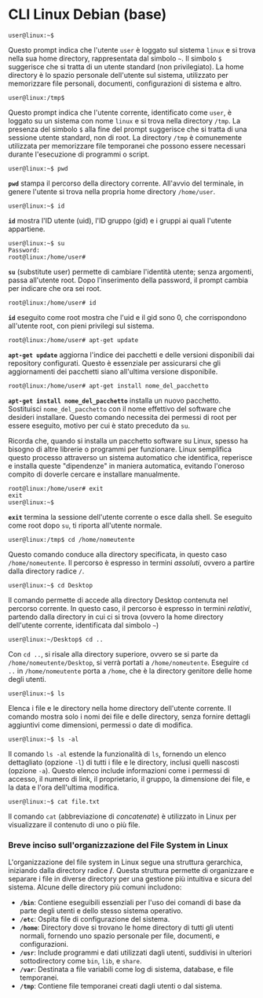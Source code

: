 # CLI Linux Debian (base)

    user@linux:~$

Questo prompt indica che l'utente `user` è loggato sul sistema `linux` e si trova nella sua home directory, rappresentata dal simbolo `~`. Il simbolo `$` suggerisce che si tratta di un utente standard (non privilegiato). La home directory è lo spazio personale dell'utente sul sistema, utilizzato per memorizzare file personali, documenti, configurazioni di sistema e altro.

    user@linux:/tmp$

Questo prompt indica che l'utente corrente, identificato come `user`, è loggato su un sistema con nome `linux` e si trova nella directory `/tmp`. La presenza del simbolo `$` alla fine del prompt suggerisce che si tratta di una sessione utente standard, non di root. La directory `/tmp` è comunemente utilizzata per memorizzare file temporanei che possono essere necessari durante l'esecuzione di programmi o script.

    user@linux:~$ pwd

**`pwd`** stampa il percorso della directory corrente. All'avvio del terminale, in genere l'utente si trova nella propria home directory `/home/user`.

    user@linux:~$ id

**`id`** mostra l'ID utente (uid), l'ID gruppo (gid) e i gruppi ai quali l'utente appartiene.

    user@linux:~$ su
    Password:
    root@linux:/home/user#

 **`su`** (substitute user) permette di cambiare l'identità utente; senza argomenti, passa all'utente root. Dopo l'inserimento della password, il prompt cambia per indicare che ora sei root.

    root@linux:/home/user# id

**`id`** eseguito come root mostra che l'uid e il gid sono 0, che corrispondono all'utente root, con pieni privilegi sul sistema.

    root@linux:/home/user# apt-get update

**`apt-get update`** aggiorna l'indice dei pacchetti e delle versioni disponibili dai repository configurati. Questo è essenziale per assicurarsi che gli aggiornamenti dei pacchetti siano all'ultima versione disponibile.

    root@linux:/home/user# apt-get install nome_del_pacchetto

**`apt-get install nome_del_pacchetto`** installa un nuovo pacchetto. Sostituisci `nome_del_pacchetto` con il nome effettivo del software che desideri installare. Questo comando necessita dei permessi di root per essere eseguito, motivo per cui è stato preceduto da `su`.

Ricorda che, quando si installa un pacchetto software su Linux, spesso ha bisogno di altre librerie o programmi per funzionare. Linux semplifica questo processo attraverso un sistema automatico che identifica, reperisce e installa queste "dipendenze" in maniera automatica, evitando l'oneroso compito di doverle cercare e installare manualmente.

    root@linux:/home/user# exit
    exit
    user@linux:~$

**`exit`** termina la sessione dell'utente corrente o esce dalla shell. Se eseguito come root dopo `su`, ti riporta all'utente normale.

    user@linux:/tmp$ cd /home/nomeutente

Questo comando conduce alla directory specificata, in questo caso `/home/nomeutente`. Il percorso è espresso in termini *assoluti*, ovvero a partire dalla directory radice `/`.

    user@linux:~$ cd Desktop

Il comando permette di accede alla directory Desktop contenuta nel percorso corrente. In questo caso, il percorso è espresso in termini *relativi*, partendo dalla directory in cui ci si trova (ovvero la home directory dell'utente corrente, identificata dal simbolo `~`)

    user@linux:~/Desktop$ cd ..

Con `cd ..`, si risale alla directory superiore, ovvero se si parte da `/home/nomeutente/Desktop`, si verrà portati a `/home/nomeutente`. Eseguire `cd ..` in `/home/nomeutente` porta a `/home`, che è la directory genitore delle home degli utenti.

    user@linux:~$ ls

Elenca i file e le directory nella home directory dell'utente corrente. Il comando mostra solo i nomi dei file e delle directory, senza fornire dettagli aggiuntivi come dimensioni, permessi o date di modifica.

    user@linux:~$ ls -al

Il comando `ls -al` estende la funzionalità di `ls`, fornendo un elenco dettagliato (opzione `-l`) di tutti i file e le directory, inclusi quelli nascosti (opzione `-a`). Questo elenco include informazioni come i permessi di accesso, il numero di link, il proprietario, il gruppo, la dimensione dei file, e la data e l'ora dell'ultima modifica.

    user@linux:~$ cat file.txt

Il comando `cat` (abbreviazione di *concatenate*) è utilizzato in Linux per visualizzare il contenuto di uno o più file.

### Breve inciso sull'organizzazione del File System in Linux

L'organizzazione del file system in Linux segue una struttura gerarchica, iniziando dalla directory radice **/**. Questa struttura permette di organizzare e separare i file in diverse directory per una gestione più intuitiva e sicura del sistema. Alcune delle directory più comuni includono:

- **`/bin`**: Contiene eseguibili essenziali per l'uso dei comandi di base da parte degli utenti e dello stesso sistema operativo.
- **`/etc`**: Ospita file di configurazione del sistema.
- **`/home`**: Directory dove si trovano le home directory di tutti gli utenti normali, fornendo uno spazio personale per file, documenti, e configurazioni.
- **`/usr`**: Include programmi e dati utilizzati dagli utenti, suddivisi in ulteriori sottodirectory come `bin`, `lib`, e `share`.
- **`/var`**: Destinata a file variabili come log di sistema, database, e file temporanei.
- **`/tmp`**: Contiene file temporanei creati dagli utenti o dal sistema.
